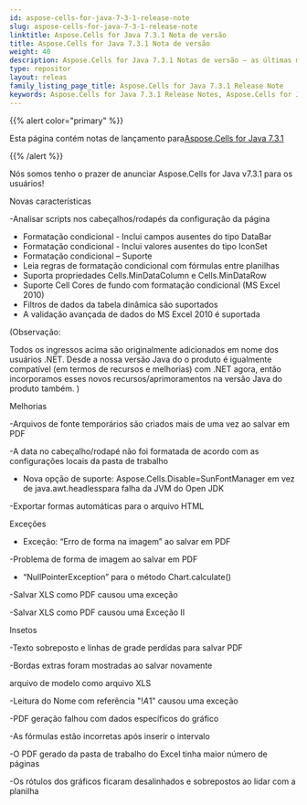 ```yaml
---
id: aspose-cells-for-java-7-3-1-release-note
slug: aspose-cells-for-java-7-3-1-release-note
linktitle: Aspose.Cells for Java 7.3.1 Nota de versão
title: Aspose.Cells for Java 7.3.1 Nota de versão
weight: 40
description: Aspose.Cells for Java 7.3.1 Notas de versão – as últimas melhorias, novos recursos e correções
type: repositor
layout: releas
family_listing_page_title: Aspose.Cells for Java 7.3.1 Release Note
keywords: Aspose.Cells for Java 7.3.1 Release Notes, Aspose.Cells for Java 7.3.1 updates and fixe
---
```

{{% alert color="primary" %}} 

 Esta página contém notas de lançamento para[Aspose.Cells for Java 7.3.1](https://releases.aspose.com/cells/java/new-releases/aspose.cells-for-java-7.3.1/)

{{% /alert %}} 

Nós somos
 tenho o prazer de anunciar Aspose.Cells for Java v7.3.1 para os usuários!

 Novas características

 -Analisar scripts nos cabeçalhos/rodapés da configuração da página

- Formatação condicional - Inclui campos ausentes do tipo DataBar
- Formatação condicional - Inclui valores ausentes do tipo IconSet
- Formatação condicional – Suporte
- Leia regras de formatação condicional com fórmulas entre planilhas
- Suporta propriedades Cells.MinDataColumn e Cells.MinDataRow
- Suporte Cell Cores de fundo com formatação condicional (MS Excel 2010)
- Filtros de dados da tabela dinâmica são suportados
- A validação avançada de dados do MS Excel 2010 é suportada

 (Observação:

Todos os ingressos acima
são originalmente adicionados em nome dos usuários .NET. Desde a nossa versão Java do
o produto é igualmente compatível (em termos de recursos e melhorias) com .NET
agora, então incorporamos esses novos recursos/aprimoramentos na versão Java
 do produto também.
) 

 Melhorias

 -Arquivos de fonte temporários são criados mais de uma vez ao salvar em PDF

 -A data no cabeçalho/rodapé não foi formatada de acordo com as configurações locais da pasta de trabalho

- Nova opção de suporte: Aspose.Cells.Disable=SunFontManager em vez de java.awt.headlesspara falha da JVM do Open JDK

 -Exportar formas automáticas para o arquivo HTML

 Exceções

- Exceção: “Erro de forma na imagem” ao salvar em PDF

 -Problema de forma de imagem ao salvar em PDF

- “NullPointerException” para o método Chart.calculate()

 -Salvar XLS como PDF causou uma exceção

 -Salvar XLS como PDF causou uma Exceção II

Insetos

 -Texto sobreposto e linhas de grade perdidas para salvar PDF

 -Bordas extras foram mostradas ao salvar novamente

 arquivo de modelo como arquivo XLS

 -Leitura do Nome com referência "!$A$1" causou uma exceção

 -PDF geração falhou com dados específicos do gráfico

 -As fórmulas estão incorretas após inserir o intervalo

 -O PDF gerado da pasta de trabalho do Excel tinha maior número de páginas

 -Os rótulos dos gráficos ficaram desalinhados e sobrepostos ao lidar com a planilha
